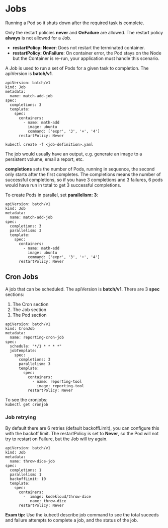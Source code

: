 # Jobs

Running a Pod so it shuts down after the required task is complete.

Only the restart policies **never** and **OnFailure** are allowed. The restart policy **always** is not allowed for a Job.
- **restartPolicy: Never**: Does not restart the terminated container.  
- **restartPolicy: OnFailure**: On container error, the Pod stays on the Node but the Container is re-run, your application must handle this scenario.  

A Job is used to run a set of Pods for a given task to completion. The apiVersion is **batch/v1**.

```
apiVersion: batch/v1
kind: Job
metadata:
  name: match-add-job
spec:
  completions: 3
  template:
    spec:
      containers:
        - name: math-add
          image: ubuntu
          command: ['expr', '3', '+', '4']
      restartPolicy: Never
```

`kubectl create -f <job-definition>.yaml`  

The job would usually have an output, e.g. generate an image to a persistent volume, email a report, etc.  

**completions** sets the number of Pods, running in sequence, the second only starts after the first completes.
The completions means the number of successful completions, so if you have 3 completions and 3 failures, 6 pods would have run in total to get 3 successful completions.

To create Pods in parallel, set **parallelism: 3**:
```
apiVersion: batch/v1
kind: Job
metadata:
  name: match-add-job
spec:
  completions: 3
  parallelism: 3
  template:
    spec:
      containers:
        - name: math-add
          image: ubuntu
          command: ['expr', '3', '+', '4']
      restartPolicy: Never
```

## Cron Jobs

A job that can be scheduled. The apiVersion is **batch/v1**. There are 3 **spec** sections:
1. The Cron section
2. The Job section
3. The Pod section

```
apiVersion: batch/v1
kind: CronJob
metadata:
  name: reporting-cron-job
spec:
  schedule: "*/1 * * * *"
  jobTemplate:
    spec:
      completions: 3
      parallelism: 3
      template:
        spec:
          containers:
            - name: reporting-tool
              image: reporting-tool
          restartPolicy: Never
```

To see the cronjobs:  
`kubectl get cronjob`  

### Job retrying
By default there are 6 retries (default backoffLimit), you can configure this with the backoff limit. The restartPolicy is set to **Never**, so the Pod will not try to restart on Failure, but the Job will try again.

```
apiVersion: batch/v1
kind: Job
metadata:
  name: throw-dice-job
spec:
  completions: 1
  parallelism: 1
  backoffLimit: 10
  template:
    spec:
      containers:
        -  image: kodekloud/throw-dice
           name: throw-dice
      restartPolicy: Never                  
```

**Exam tip:** Use the kubectl describe job command to see the total suceeds and failure attempts to complete a job, and the status of the job.
